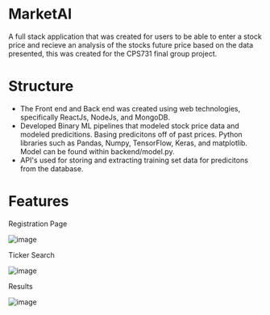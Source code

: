 # MarketAI
A full stack application that was created for users to be able to enter a stock price and recieve an analysis of the stocks future price based on the data presented, this was created for the CPS731 final group project. 
# Structure
- The Front end and Back end was created using web technologies, specifically ReactJs, NodeJs, and MongoDB. 
- Developed Binary ML pipelines that modeled stock price data and modeled predicitions. Basing predicitons
  off of past prices. Python libraries such as Pandas, Numpy, TensorFlow, Keras, and matplotlib. Model can be found within 
  backend/model.py.   
- API's used for storing and extracting training set data for predicitons from the database.
  
# Features

Registration Page 

![image](https://github.com/smuh27/MarketAI/assets/63614993/11e0efbb-3b03-4f83-9ebb-45e569cbc674)

Ticker Search 

![image](https://github.com/smuh27/MarketAI/assets/63614993/20c4ba1b-f136-405d-984b-11b91461b67e)

Results

![image](https://github.com/smuh27/MarketAI/assets/63614993/862c1a81-31b8-460e-b13e-6e4614266e70)
